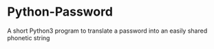 # Python-Password
A short Python3 program to translate a password into an easily shared phonetic string
